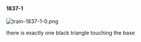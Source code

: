 #### 1837-1
![train-1837-1-0.png](https://github.com/lil-lab/nlvr/raw/master/nlvr/train/images/67/train-1837-1-0.png "train-1837-1-0.png")

there is exactly one black triangle touching the base
